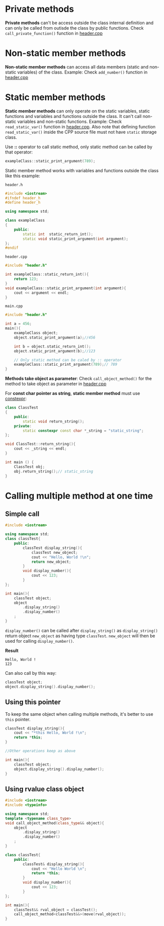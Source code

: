 # Private methods

**Private methods** can't be access outside the class internal definition and can only be called from outisde the class by public functions. Check ``call_private_function()`` function in [header.cpp](Example/header.cpp)

# Non-static member methods

**Non-static member methods** can access all data members (static and non-static variables) of the class. Example: Check ``add_number()`` function in [header.cpp](Example/header.cpp)
# Static member methods
**Static member methods** can only operate on the static variables, static functions and variables and functions outside the class. It can't call non-static variables and non-static functions. Example: Check ``read_static_var()`` function in [header.cpp](Example/header.cpp). Also note that defining function ``read_static_var()`` inside the CPP source file must not have ``static`` storage class.

Use **::** operator to call static method, only static method can be called by that operator:

```cpp
exampleClass::static_print_argument(789);
```

Static member method works with variables and functions outside the class like this example:

``header.h``

```cpp
#include <iostream>
#ifndef header_h
#define header_h

using namespace std;

class exampleClass
{
  	public:
		static int 	static_return_int();
		static void static_print_argument(int argument);
};
#endif
```
``header.cpp``
```cpp
#include "header.h"

int exampleClass::static_return_int(){
    return 123;
}
void exampleClass::static_print_argument(int argument){
    cout << argument << endl;
}
```

``main.cpp``

```cpp
#include "header.h"

int a = 456;
main(){
	exampleClass object;
	object.static_print_argument(a);//456

	int b = object.static_return_int();
	object.static_print_argument(b);//123

	// Only static method can be caled by :: operator
    exampleClass::static_print_argument(789);// 789
}
```

**Methods take object as parameter**: Check ``call_object_method()`` for the method to take object as parameter in [header.cpp](https://github.com/TranPhucVinh/Cplusplus/blob/master/Introduction/OOP/Example/header.cpp)

For **const char pointer as string**, **static member method** must use [constexpr](https://github.com/TranPhucVinh/Cplusplus/blob/master/Introduction/README.md#constexpr):

```cpp
class ClassTest
{
  	public:
		static void return_string();
  	private:  
		static constexpr const char *_string = "static_string";
};

void ClassTest::return_string(){
    cout << _string << endl;
}

int main () {
    ClassTest obj;
    obj.return_string();// static_string
}
```

# Calling multiple method at one time

## Simple call

```cpp
#include <iostream>

using namespace std;
class classTest{
	public:
		classTest display_string(){
            classTest new_object;
			cout << "Hello, World !\n";
            return new_object;
		}
        void display_number(){
			cout << 123;
		}
};

int main(){
	classTest object;
    object
        .display_string()
        .display_number()
    ;
}
```
  
``display_number()`` can be called after ``display_string()`` as ``display_string()`` return object ``new_object`` as having type ``classTest``. ``new_object`` will then be used for calling ``display_number()``.

**Result**

```
Hello, World !
123
```

Can also call by this way:

```cpp
classTest object;
object.display_string().display_number();
```

## Using this pointer

To keep the same object when calling multiple methods, it's better to use ``this`` pointer.

```cpp
classTest display_string(){
    cout << "*this Hello, World !\n";
    return *this;
}

//Other operations keep as above

int main(){
	classTest object;
    object.display_string().display_number();
}
```
## Using rvalue class object
```cpp
#include <iostream>
#include <typeinfo>

using namespace std;
template <typename class_type>
void call_object_method(class_type&& object){
    object
        .display_string()
        .display_number()
    ;
}

class classTest{
	public:
		classTest& display_string(){
			cout << "Hello World \n";
            return *this;
		}
        void display_number(){
			cout << 123;
		}
};

int main(){
	classTest&& rval_object = classTest();
    call_object_method<classTest&&>(move(rval_object));
}
```
